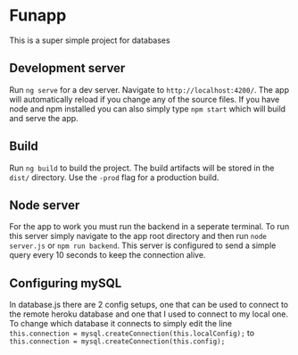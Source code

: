 # Funapp

This is a super simple project for databases

## Development server
Run `ng serve` for a dev server. Navigate to `http://localhost:4200/`. The app will automatically reload if you change any of the source files.
If you have node and npm installed you can also simply type `npm start` which will build and serve the app.

## Build

Run `ng build` to build the project. The build artifacts will be stored in the `dist/` directory. Use the `-prod` flag for a production build.


## Node server

For the app to work you must run the backend in a seperate terminal. To run this server simply navigate to the app root directory and then run `node server.js` or `npm run backend`.
This server is configured to send a simple query every 10 seconds to keep the connection alive. 

## Configuring mySQL

In database.js there are 2 config setups, one that can be used to connect to the remote heroku database and one that I used to connect to my local one.
To change which database it connects to simply edit the line 
`this.connection = mysql.createConnection(this.localConfig);` 
to 
`this.connection = mysql.createConnection(this.config);`
